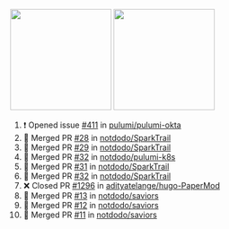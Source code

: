 <a href="https://github.com/notdodo"><img src="https://github-readme-stats.vercel.app/api?username=notdodo&count_private=true&theme=dark" height="180" /></a> <a href="https://github.com/notdodo"><img src="https://github-readme-stats.vercel.app/api/top-langs/?username=notdodo&langs_count=8&theme=dark&hide=tex,java,html,css&layout=compact" height="180" /></a>

<!--START_SECTION:activity-->
1. ❗ Opened issue [#411](https://github.com/pulumi/pulumi-okta/issues/411) in [pulumi/pulumi-okta](https://github.com/pulumi/pulumi-okta)
2. 🎉 Merged PR [#28](https://github.com/notdodo/SparkTrail/pull/28) in [notdodo/SparkTrail](https://github.com/notdodo/SparkTrail)
3. 🎉 Merged PR [#29](https://github.com/notdodo/SparkTrail/pull/29) in [notdodo/SparkTrail](https://github.com/notdodo/SparkTrail)
4. 🎉 Merged PR [#32](https://github.com/notdodo/pulumi-k8s/pull/32) in [notdodo/pulumi-k8s](https://github.com/notdodo/pulumi-k8s)
5. 🎉 Merged PR [#31](https://github.com/notdodo/SparkTrail/pull/31) in [notdodo/SparkTrail](https://github.com/notdodo/SparkTrail)
6. 🎉 Merged PR [#32](https://github.com/notdodo/SparkTrail/pull/32) in [notdodo/SparkTrail](https://github.com/notdodo/SparkTrail)
7. ❌ Closed PR [#1296](https://github.com/adityatelange/hugo-PaperMod/pull/1296) in [adityatelange/hugo-PaperMod](https://github.com/adityatelange/hugo-PaperMod)
8. 🎉 Merged PR [#13](https://github.com/notdodo/saviors/pull/13) in [notdodo/saviors](https://github.com/notdodo/saviors)
9. 🎉 Merged PR [#12](https://github.com/notdodo/saviors/pull/12) in [notdodo/saviors](https://github.com/notdodo/saviors)
10. 🎉 Merged PR [#11](https://github.com/notdodo/saviors/pull/11) in [notdodo/saviors](https://github.com/notdodo/saviors)
<!--END_SECTION:activity-->
